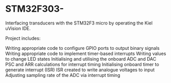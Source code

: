 # STM32F303-
Interfacing transducers with the STM32F3 micro by operating the Kiel uVision IDE.

Project includes:

  Writing appropriate code to configure GPIO ports to output binary signals
  Writing appropriate code to implement timer-based interrupts
  Writing values to change LED states
  Initialising and utilising the onboard ADC and DAC
  PSC and ARR calculations for interrupt timing
  Initialising onboard timer to generate interrupt (ISR)
  ISR created to write analogue voltages to input
  Adjusting sampling rate of the ADC via interrupt timing

